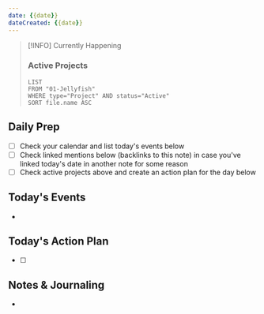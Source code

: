 ```yaml
---
date: {{date}}
dateCreated: {{date}}
---
```


> [!INFO] Currently Happening
> 
> ### Active Projects
> 
> ```dataview
> LIST
> FROM "01-Jellyfish"
> WHERE type="Project" AND status="Active"
> SORT file.name ASC
> ```

## Daily Prep

* [ ] Check your calendar and list today's events below
* [ ] Check linked mentions below (backlinks to this note) in case you've linked today's date in another note for some reason
* [ ] Check active projects above and create an action plan for the day below

## Today's Events

* 

## Today's Action Plan

* [ ] 

## Notes & Journaling

* 